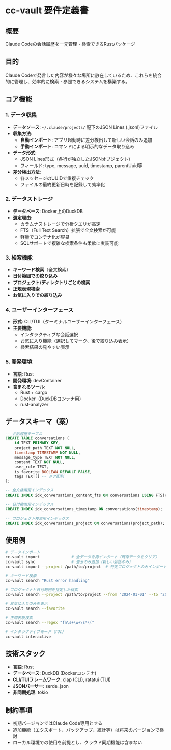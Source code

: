# cc-vault 要件定義書

## 概要
Claude Codeの会話履歴を一元管理・検索できるRustパッケージ

## 目的
Claude Codeで発言した内容が様々な場所に散在しているため、これらを統合的に管理し、効率的に検索・参照できるシステムを構築する。

## コア機能

### 1. データ収集
- **データソース**: `~/.claude/projects/` 配下のJSON Lines (.jsonl)ファイル
- **収集方法**: 
  - **自動インポート**: アプリ起動時に差分検出して新しい会話のみ追加
  - **手動インポート**: コマンドによる明示的なデータ取り込み
- **データ形式**: 
  - JSON Lines形式（各行が独立したJSONオブジェクト）
  - フィールド: type, message, uuid, timestamp, parentUuid等
- **差分検出方法**:
  - 各メッセージのUUIDで重複チェック
  - ファイルの最終更新日時を記録して効率化

### 2. データストレージ
- **データベース**: Docker上のDuckDB
- **選定理由**:
  - カラムナストレージで分析クエリが高速
  - FTS（Full Text Search）拡張で全文検索が可能
  - 軽量でコンテナ化が容易
  - SQLサポートで複雑な検索条件も柔軟に実装可能

### 3. 検索機能
- **キーワード検索**（全文検索）
- **日付範囲での絞り込み**
- **プロジェクト/ディレクトリごとの検索**
- **正規表現検索**
- **お気に入りでの絞り込み**

### 4. ユーザーインターフェース
- **形式**: CLI/TUI（ターミナルユーザーインターフェース）
- **主要機能**:
  - インタラクティブな会話選択
  - お気に入り機能（選択してマーク、後で絞り込み表示）
  - 検索結果の見やすい表示

### 5. 開発環境
- **言語**: Rust
- **開発環境**: devContainer
- **含まれるツール**:
  - Rust + cargo
  - Docker（DuckDBコンテナ用）
  - rust-analyzer

## データスキーマ（案）

```sql
-- 会話履歴テーブル
CREATE TABLE conversations (
    id TEXT PRIMARY KEY,
    project_path TEXT NOT NULL,
    timestamp TIMESTAMP NOT NULL,
    message_type TEXT NOT NULL,
    content TEXT NOT NULL,
    user_role TEXT,
    is_favorite BOOLEAN DEFAULT FALSE,
    tags TEXT[] -- タグ配列
);

-- 全文検索用インデックス
CREATE INDEX idx_conversations_content_fts ON conversations USING FTS(content);

-- 日付検索用インデックス
CREATE INDEX idx_conversations_timestamp ON conversations(timestamp);

-- プロジェクト検索用インデックス
CREATE INDEX idx_conversations_project ON conversations(project_path);
```

## 使用例

```bash
# データインポート
cc-vault import              # 全データを再インポート（既存データをクリア）
cc-vault sync                # 差分のみ追加（新しい会話のみ）
cc-vault import --project /path/to/project  # 特定プロジェクトのみインポート

# キーワード検索
cc-vault search "Rust error handling"

# プロジェクトと日付範囲を指定した検索
cc-vault search --project /path/to/project --from "2024-01-01" --to "2024-12-31"

# お気に入りのみを表示
cc-vault search --favorite

# 正規表現検索
cc-vault search --regex "fn\s+\w+\s*\("

# インタラクティブモード（TUI）
cc-vault interactive
```

## 技術スタック
- **言語**: Rust
- **データベース**: DuckDB (Dockerコンテナ)
- **CLI/TUIフレームワーク**: clap (CLI), ratatui (TUI)
- **JSONパーサー**: serde_json
- **非同期処理**: tokio

## 制約事項
- 初期バージョンではClaude Code専用とする
- 追加機能（エクスポート、バックアップ、統計等）は将来のバージョンで検討
- ローカル環境での使用を前提とし、クラウド同期機能は含まない
